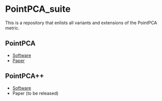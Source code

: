 
# PointPCA_suite

This is a repository that enlists all variants and extensions of the PointPCA metric.


## PointPCA

- [Software](https://github.com/cwi-dis/pointpca)
- [Paper](https://arxiv.org/abs/2111.12663)


## PointPCA++

- [Software](https://github.com/cwi-dis/pointpca2/)
- Paper (to be released)
